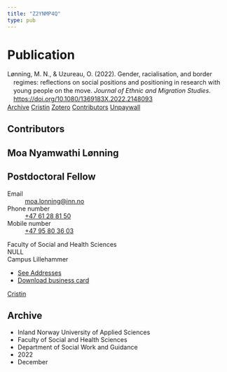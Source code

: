 ```yaml
---
title: "Z2YNMP4Q"
type: pub
---
```

<h1>Publication</h1>
<article id="csl-bib-container-Z2YNMP4Q" class="csl-bib-container">
  <div class="csl-bib-body" style="line-height: 1.35; padding-left: 1em; text-indent:-1em;">
  <div class="csl-entry">L&#xF8;nning, M. N., &amp; Uzureau, O. (2022). Gender, racialisation, and border regimes: reflections on social positions and positioning in research with young people on the move. <i>Journal of Ethnic and Migration Studies</i>. <a href="https://doi.org/10.1080/1369183X.2022.2148093">https://doi.org/10.1080/1369183X.2022.2148093</a></div>
</div>
  <div class="csl-bib-buttons">
    <a href="#taxonomy-article-Z2YNMP4Q" class="csl-bib-button">Archive</a>
    <a href="https://app.cristin.no/results/show.jsf?id=2092405" alt="Cristin URL" class="csl-bib-button">Cristin</a>
    <a href="http://zotero.org/groups/5402882/items/Z2YNMP4Q" alt="Zotero URL" class="csl-bib-button">Zotero</a>
    <a href="#contributors-article-Z2YNMP4Q" class="csl-bib-button">Contributors</a>
    <a href="https://doi.org/10.1080/1369183x.2022.2148093" class="csl-bib-button">Unpaywall</a>
  </div>
  <div id="csl-bib-meta-container-Z2YNMP4Q"></div>
</article>
<div id="csl-bib-meta-Z2YNMP4Q" class="csl-bib-meta">
  <article id="contributors-article-Z2YNMP4Q" class="contributors-article">
    <h1>Contributors</h1>
    <div class="personas"> <div class="vrtx-hinn-person-card"> <div class="photo"> <i class="lar la-user-circle missing-person"></i> </div> <div class="info"> <hgroup><h1>Moa Nyamwathi Lønning</h1> <h2>Postdoctoral Fellow</h2> </hgroup><dl> <dt>Email</dt> <dd> <a href="mailto:moa.lonning@inn.no">moa.lonning@inn.no</a> </dd> <dt>Phone number</dt> <dd><a href="tel:+4761288150"> +47 61 28 81 50 </a></dd> <dt>Mobile number</dt> <dd><a href="tel:+4795803603"> +47 95 80 36 03 </a></dd> </dl> <p> Faculty of Social and Health Sciences<br> NULL<br> Campus Lillehammer </p> <ul class="vrtx-hinn-links"> <li><a href="https://www.inn.no/english/find-an-employee/moa-lonning.html#vrtx-hinn-addresses">See Addresses</a></li> <li><a href="https://www.inn.no/english/find-an-employee/moa-lonning.html?vrtx=vcf">Download business card</a></li> </ul> </div> </div> <a href="https://app.cristin.no/persons/show.jsf?id=526986" alt="Cristin URL" class="personas-cristin">Cristin</a> </div>
  </article>
  <article id="taxonomy-article-Z2YNMP4Q" class="taxonomy-article">
    <h1>Archive</h1>
    <ul>
      <li>Inland Norway University of Applied Sciences</li>
      <li>Faculty of Social and Health Sciences</li>
      <li>Department of Social Work and Guidance</li>
      <li>2022</li>
      <li>December</li>
    </ul>
  </article>
</div>
